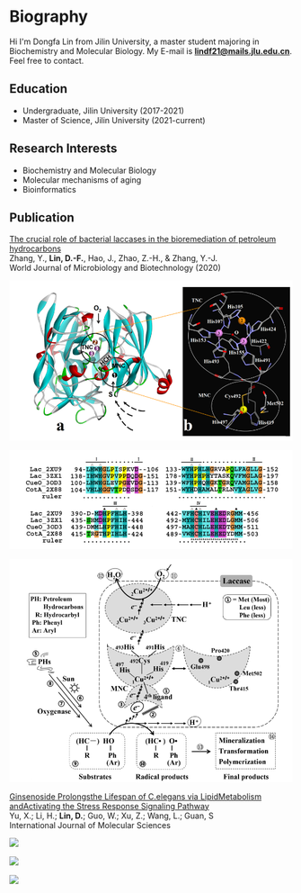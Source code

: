# Biography

Hi I'm Dongfa Lin from Jilin University, a master student majoring in Biochemistry and Molecular Biology. My E-mail is **lindf21@mails.jlu.edu.cn**. Feel free to contact.


## Education

- Undergraduate, Jilin University (2017-2021)
- Master of Science, Jilin University (2021-current)


##  Research Interests

- Biochemistry and Molecular Biology
- Molecular mechanisms of aging 
- Bioinformatics

## Publication

[The crucial role of bacterial laccases in the bioremediation of petroleum hydrocarbons](https://sci-hub.se/10.1007/s11274-020-02888-1) 
<br/>Zhang, Y., **Lin, D.-F.**, Hao, J., Zhao, Z.-H., & Zhang, Y.-J.
<br/>World Journal of Microbiology and Biotechnology  (2020) 


![](/1.png)

![](/2.png)

![](/3.png)

[Ginsenoside Prolongsthe Lifespan of C.elegans via LipidMetabolism andActivating the Stress Response
Signaling Pathway](https://www.mdpi.com/1422-0067/22/18/9668#:~:text=Ginsenoside%20Prolongs%20the%20Lifespan%20of%20C.%20elegans%20via,Metabolism%20and%20Activating%20the%20Stress%20Response%20Signaling%20Pathway)
<br/>Yu, X.; Li, H.; **Lin, D.**; Guo, W.; Xu, Z.; Wang, L.; Guan, S
<br/>International Journal of Molecular Sciences



![](/4.png)

![](/5.png)

![](/7.png)


